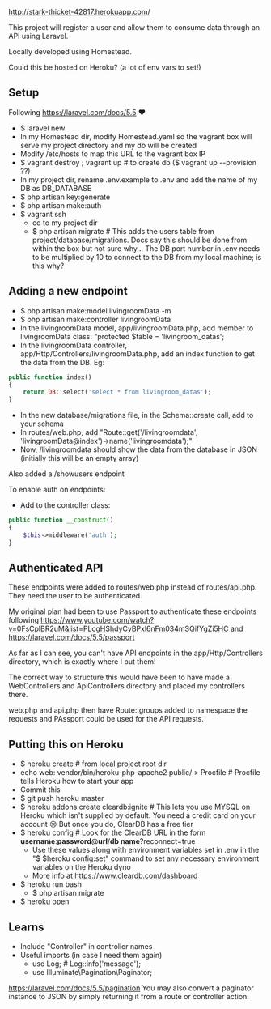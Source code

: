 http://stark-thicket-42817.herokuapp.com/

This project will register a user and allow them to consume data through an API using Laravel.

Locally developed using Homestead.

Could this be hosted on Heroku? (a lot of env vars to set!)

## Setup
Following https://laravel.com/docs/5.5 :heart:
- $ laravel new <project name>
- In my Homestead dir, modify Homestead.yaml so the vagrant box will serve my project directory and my db will be created
- Modify /etc/hosts to map this URL to the vagrant box IP
- $ vagrant destroy ; vagrant up # to create db ($ vagrant up --provision ??)
- In my project dir, rename .env.example to .env and add the name of my DB as DB_DATABASE
- $ php artisan key:generate
- $ php artisan make:auth
- $ vagrant ssh
  - cd to my project dir
  - $ php artisan migrate # This adds the users table from project/database/migrations. Docs say this should be done from within the box but not sure why... The DB port number in .env needs to be multiplied by 10 to connect to the DB from my local machine; is this why?

## Adding a new endpoint
- $ php artisan make:model livingroomData -m
- $ php artisan make:controller livingroomData
- In the livingroomData model, app/livingroomData.php, add member to livingroomData class: "protected $table = 'livingroom_datas';
- In the livingroomData controller, app/Http/Controllers/livingroomData.php, add an index function to get the data from the DB. Eg:
```php
public function index()
{
    return DB::select('select * from livingroom_datas');
}
```
- In the new database/migrations file, in the Schema::create call, add to your schema
- In routes/web.php, add "Route::get('/livingroomdata', 'livingroomData@index')->name('livingroomdata');"
- Now, <app url>/livingroomdata should show the data from the database in JSON (initially this will be an empty array)

Also added a /showusers endpoint

To enable auth on endpoints:
- Add to the controller class:
```php
public function __construct()
{
    $this->middleware('auth');
}
```

## Authenticated API
These endpoints were added to routes/web.php instead of routes/api.php. They need the user to be authenticated.

My original plan had been to use Passport to authenticate these endpoints following https://www.youtube.com/watch?v=0FsCplBR2uM&list=PLcgHShdyCyBPxl6nFm034mSQifYgZi5HC and https://laravel.com/docs/5.5/passport

As far as I can see, you can't have API endpoints in the app/Http/Controllers directory, which is exactly where I put them!

The correct way to structure this would have been to have made a WebControllers and ApiControllers directory and placed my controllers there.

web.php and api.php then have Route::groups added to namespace the requests and PAssport could be used for the API requests.

## Putting this on Heroku
- $ heroku create # from local project root dir
- echo web: vendor/bin/heroku-php-apache2 public/ > Procfile # Procfile tells Heroku how to start your app
- Commit this
- $ git push heroku master
- $ heroku addons:create cleardb:ignite # This lets you use MYSQL on Heroku which isn't supplied by default. You need a credit card on your account :cry: But once you do, ClearDB has a free tier
- $ heroku config # Look for the ClearDB URL in the form **username**:**password**@**url**/**db name**?reconnect=true
  - Use these values along with environment variables set in .env in the "$ $heroku config:set" command to set any necessary environment variables on the Heroku dyno
  - More info at https://www.cleardb.com/dashboard
- $ heroku run bash
  - $ php artisan migrate
- $ heroku open

## Learns
- Include "Controller" in controller names
- Useful imports (in case I need them again)
  - use Log; # Log::info('message');
  - use Illuminate\Pagination\Paginator;

https://laravel.com/docs/5.5/pagination
You may also convert a paginator instance to JSON by simply returning it from a route or controller action:

